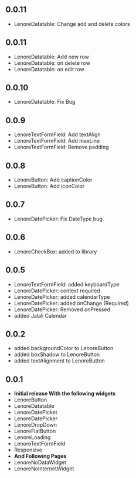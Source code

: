 ## 0.0.11
* LenoreDatatable: Change add and delete colors 

## 0.0.11
* LenoreDatatable: Add new row
* LenoreDatatable: on delete row
* LenoreDatatable: on edit row
## 0.0.10
* LenoreDatatable: Fix Bug
## 0.0.9
* LenoreTextFormField: Add textAlign 
* LenoreTextFormField: Add maxLine 
* LenoreTextFormField: Remove padding 

## 0.0.8
* LenoreButton: Add captionColor 
* LenoreButton: Add iconColor 

## 0.0.7
* LenoreDatePicker: Fix DateType bug 

## 0.0.6
* LenoreCheckBox: added to library 

## 0.0.5
* LenoreTextFormField: added keyboardType 
* LenoreDatePicker: context required
* LenoreDatePicker: added calendarType
* LenoreDatePicker: added onChange (Required)
* LenoreDatePicker: Removed onPressed
* added Jalali Calendar


## 0.0.2

* added backgroundColor to LenoreButton
* added boxShadow to LenoreButton
* added textAlignment to LenoreButton


## 0.0.1

* **Initial release With the following widgets**
* LenoreButton
* LenoreDatatable
* LenoreDatePicket
* LenoreDatePicker
* LenoreDropDown
* LenoreFlatButton
* LenoreLoading
* LenoreTextFormField
* Responsive
* **And Following Pages**
* LenoreNoDataWidget
* LenoreNoInternetWidget